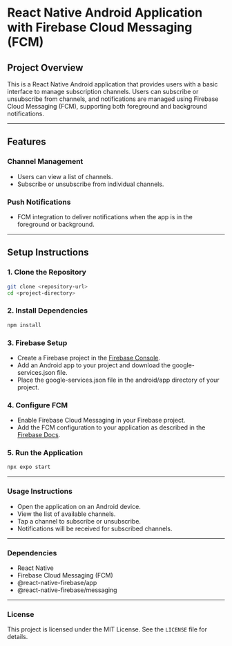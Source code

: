 # React Native Android Application with Firebase Cloud Messaging (FCM)

## Project Overview  
This is a React Native Android application that provides users with a basic interface to manage subscription channels. Users can subscribe or unsubscribe from channels, and notifications are managed using Firebase Cloud Messaging (FCM), supporting both foreground and background notifications.

---

## Features  
### Channel Management  
- Users can view a list of channels.  
- Subscribe or unsubscribe from individual channels.  

### Push Notifications  
- FCM integration to deliver notifications when the app is in the foreground or background.  

---

## Setup Instructions  

### 1. Clone the Repository  
```bash
git clone <repository-url>
cd <project-directory>
```


### 2. Install Dependencies
```bash
npm install
```


### 3. Firebase Setup
- Create a Firebase project in the [Firebase Console](https://console.firebase.google.com).
- Add an Android app to your project and download the google-services.json file.
- Place the google-services.json file in the android/app directory of your project.


### 4. Configure FCM
- Enable Firebase Cloud Messaging in your Firebase project.
- Add the FCM configuration to your application as described in the [Firebase Docs](https://firebase.google.com/docs).

### 5. Run the Application
```bash
npx expo start
```

---
### Usage Instructions
- Open the application on an Android device.
- View the list of available channels.
- Tap a channel to subscribe or unsubscribe.
- Notifications will be received for subscribed channels.

---

### Dependencies
- React Native
- Firebase Cloud Messaging (FCM)
- @react-native-firebase/app
- @react-native-firebase/messaging

---

### License
This project is licensed under the MIT License. See the ```LICENSE``` file for details.

